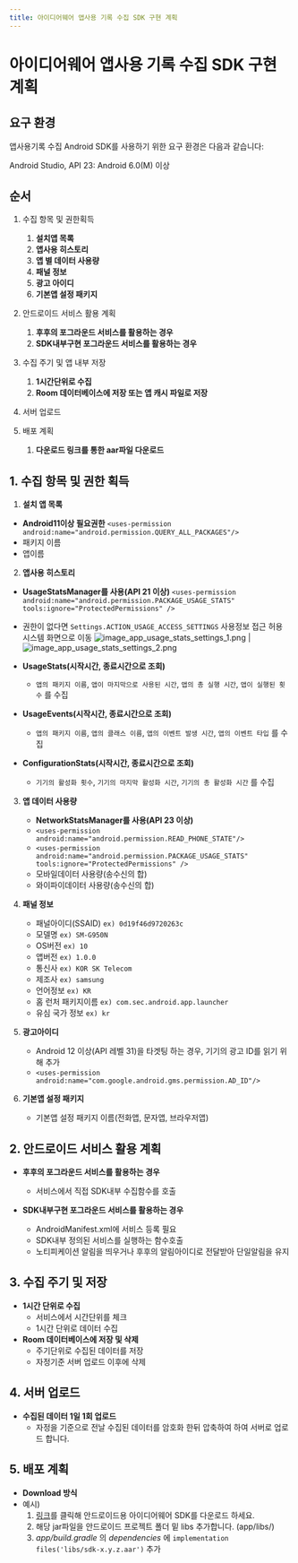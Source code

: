 ```yaml
---
title: 아이디어웨어 앱사용 기록 수집 SDK 구현 계획
---
```


# 아이디어웨어 앱사용 기록 수집 SDK 구현 계획

## 요구 환경

앱사용기록 수집 Android SDK를 사용하기 위한 요구 환경은 다음과 같습니다:

Android Studio,
API 23: Android 6.0(M) 이상

## 순서

1. 수집 항목 및 권한획득
	1. **설치앱 목록**
    2. **앱사용 히스토리**
    3. **앱 별 데이터 사용량**
    4. **패널 정보**
    5. **광고 아이디**
    6. **기본앱 설정 패키지**


2. 안드로이드 서비스 활용 계획
	1. **후후의 포그라운드 서비스를 활용하는 경우**
    2. **SDK내부구현 포그라운드 서비스를 활용하는 경우**


3. 수집 주기 및 앱 내부 저장
    1. **1시간단위로 수집**
    2. **Room 데이터베이스에 저장 또는 앱 캐시 파일로 저장**


4. 서버 업로드

5. 배포 계획
    1. **다운로드 링크를 통한 aar파일 다운로드**


## 1. **수집 항목 및 권한 획득**

1. **설치 앱 목록**
- **Android11이상 필요권한**
  `<uses-permission android:name="android.permission.QUERY_ALL_PACKAGES"/>`
- 패키지 이름
- 앱이름

2. **앱사용 히스토리**
- **UsageStatsManager를 사용(API 21 이상)**
  `<uses-permission android:name="android.permission.PACKAGE_USAGE_STATS" tools:ignore="ProtectedPermissions" />`
  
- 권한이 없다면 `Settings.ACTION_USAGE_ACCESS_SETTINGS` 사용정보 접근 허용 시스템 화면으로 이동
![image_app_usage_stats_settings_1.png](image_app_usage_stats_settings_1.png) | ![image_app_usage_stats_settings_2.png](image_app_usage_stats_settings_2.png)

- **UsageStats(시작시간, 종료시간으로 조회)**
    - `앱의 패키지 이름`, `앱이 마지막으로 사용된 시간`, `앱의 총 실행 시간`, `앱이 실행된 횟수` 를 수집

- **UsageEvents(시작시간, 종료시간으로 조회)**
    - `앱의 패키지 이름`, `앱의 클래스 이름`, `앱의 이벤트 발생 시간`, `앱의 이벤트 타입` 를 수집

- **ConfigurationStats(시작시간, 종료시간으로 조회)**
    - `기기의 활성화 횟수`, `기기의 마지막 활성화 시간`, `기기의 총 활성화 시간` 를 수집

3. **앱 데이터 사용량**
    - **NetworkStatsManager를 사용(API 23 이상)**
    - `<uses-permission android:name="android.permission.READ_PHONE_STATE"/>`
    - `<uses-permission android:name="android.permission.PACKAGE_USAGE_STATS"
            tools:ignore="ProtectedPermissions" />`
    - 모바일데이터 사용량(송수신의 합)
    - 와이파이데이터 사용량(송수신의 합)

4. **패널 정보**
    - 패널아이디(SSAID)
      `ex) 0d19f46d9720263c`
    - 모델명
      `ex) SM-G950N`
    - OS버전
      `ex) 10`
    - 앱버전
      `ex) 1.0.0`
    - 통신사
      `ex) KOR SK Telecom`
    - 제조사
      `ex) samsung`
    - 언어정보
      `ex) KR`
    - 홈 런처 패키지이름 
      `ex) com.sec.android.app.launcher`
    - 유심 국가 정보
      `ex) kr`

5. **광고아이디**
    - Android 12 이상(API 레벨 31)을 타겟팅 하는 경우, 기기의 광고 ID를 읽기 위해 추가
    - `<uses-permission android:name="com.google.android.gms.permission.AD_ID"/>`

6. **기본앱 설정 패키지**
    - 기본앱 설정 패키지 이름(전화앱, 문자앱, 브라우저앱)

## 2. **안드로이드 서비스 활용 계획**
- **후후의 포그라운드 서비스를 활용하는 경우**	
    - 서비스에서 직접 SDK내부 수집함수를 호출

- **SDK내부구현 포그라운드 서비스를 활용하는 경우**	
    - AndroidManifest.xml에 서비스 등록 필요
    - SDK내부 정의된 서비스를 실행하는 함수호출
    - 노티피케이션 알림을 띄우거나 후후의 알림아이디로 전달받아 단일알림을 유지

## 3. **수집 주기 및 저장**
- **1시간 단위로 수집**	
    - 서비스에서 시간단위를 체크
    - 1시간 단위로 데이터 수집 
- **Room 데이터베이스에 저장 및 삭제**	
    - 주기단위로 수집된 데이터를 저장
    - 자정기준 서버 업로드 이후에 삭제

## 4. **서버 업로드**
- **수집된 데이터 1일 1회 업로드**	
    - 자정을 기준으로 전날 수집된 데이터를 암호화 한뒤 압축하여 하여 서버로 업로드 합니다.

## 5. **배포 계획**
- **Download 방식**
- 예시)
    1. [링크](https://ideaware-mobile.s3.ap-northeast-2.amazonaws.com/sdks/sdk-1.0.0.aar)를 클릭해 안드로이드용 아이디어웨어 SDK를 다운로드 하세요.
    2. 해당 jar파일을 안드로이드 프로젝트 폴더 밑 libs 추가합니다. (app/libs/)
    3. *app/build.gradle* 의 *dependencies* 에 `implementation files('libs/sdk-x.y.z.aar')` 추가
